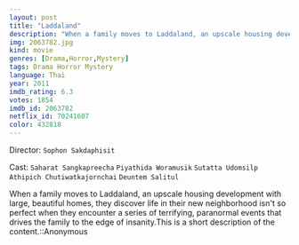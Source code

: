```yaml
---
layout: post
title: "Laddaland"
description: "When a family moves to Laddaland, an upscale housing development with large, beautiful homes, they discover life in their new neighborhood isn't so perfect when they encounter a series of terrifying, paranormal events that drives the family to the edge of insanity.This is a short description of the content..."
img: 2063782.jpg
kind: movie
genres: [Drama,Horror,Mystery]
tags: Drama Horror Mystery 
language: Thai
year: 2011
imdb_rating: 6.3
votes: 1854
imdb_id: 2063782
netflix_id: 70241607
color: 432818
---
```

Director: `Sophon Sakdaphisit`  

Cast: `Saharat Sangkapreecha` `Piyathida Woramusik` `Sutatta Udomsilp` `Athipich Chutiwatkajornchai` `Deuntem Salitul` 

When a family moves to Laddaland, an upscale housing development with large, beautiful homes, they discover life in their new neighborhood isn't so perfect when they encounter a series of terrifying, paranormal events that drives the family to the edge of insanity.This is a short description of the content.::Anonymous